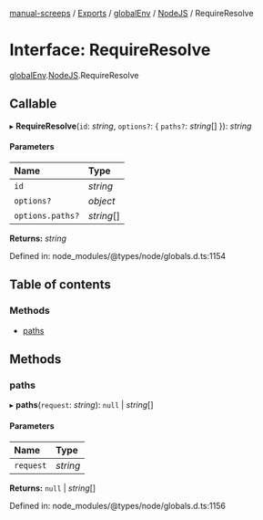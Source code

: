 [manual-screeps](../README.md) / [Exports](../modules.md) / [globalEnv](../modules/globalenv.md) / [NodeJS](../modules/globalenv.nodejs.md) / RequireResolve

# Interface: RequireResolve

[globalEnv](../modules/globalenv.md).[NodeJS](../modules/globalenv.nodejs.md).RequireResolve

## Callable

▸ **RequireResolve**(`id`: *string*, `options?`: { `paths?`: *string*[]  }): *string*

#### Parameters

| Name | Type |
| :------ | :------ |
| `id` | *string* |
| `options?` | *object* |
| `options.paths?` | *string*[] |

**Returns:** *string*

Defined in: node_modules/@types/node/globals.d.ts:1154

## Table of contents

### Methods

- [paths](globalenv.nodejs.requireresolve.md#paths)

## Methods

### paths

▸ **paths**(`request`: *string*): ``null`` \| *string*[]

#### Parameters

| Name | Type |
| :------ | :------ |
| `request` | *string* |

**Returns:** ``null`` \| *string*[]

Defined in: node_modules/@types/node/globals.d.ts:1156
